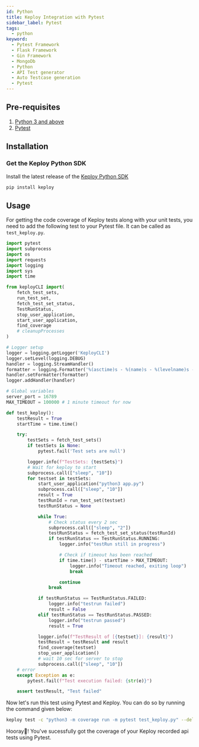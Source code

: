 ```yaml
---
id: Python
title: Keploy Integration with Pytest
sidebar_label: Pytest
tags:
  - python
keyword:
  - Pytest Framework
  - Flask Framework
  - Gin Framework
  - MongoDb
  - Python
  - API Test generator
  - Auto Testcase generation
  - Pytest
---
```


## Pre-requisites

1. [Python 3 and above](https://www.python.org/downloads/)
2. [Pytest](https://pypi.org/project/pytest/)

## Installation

### Get the Keploy Python SDK

Install the latest release of the [Keploy Python SDK](https://pypi.org/project/keploy/2.0.0a6/)

```bash
pip install keploy
```

## Usage

For getting the code coverage of Keploy tests along with your unit tests, you need to add the following test to your
Pytest file. It can be called as `test_keploy.py`.

```python
import pytest
import subprocess
import os
import requests
import logging
import sys
import time

from keployCLI import(
    fetch_test_sets,
    run_test_set,
    fetch_test_set_status,
    TestRunStatus,
    stop_user_application,
    start_user_application,
    find_coverage
    # cleanupProcesses
)

# Logger setup
logger = logging.getLogger('KeployCLI')
logger.setLevel(logging.DEBUG)
handler = logging.StreamHandler()
formatter = logging.Formatter('%(asctime)s - %(name)s - %(levelname)s - %(message)s')
handler.setFormatter(formatter)
logger.addHandler(handler)

# Global variables
server_port = 16789
MAX_TIMEOUT = 100000 # 1 minute timeout for now

def test_keploy():
    testResult = True
    startTime = time.time()

    try:
        testSets = fetch_test_sets()
        if testSets is None:
            pytest.fail('Test sets are null')

        logger.info(f"TestSets: {testSets}")
        # Wait for keploy to start
        subprocess.call(["sleep", "10"])
        for testset in testSets:
            start_user_application("python3 app.py")
            subprocess.call(["sleep", "10"])
            result = True
            testRunId = run_test_set(testset)
            testRunStatus = None

            while True:
                # Check status every 2 sec
                subprocess.call(["sleep", "2"])
                testRunStatus = fetch_test_set_status(testRunId)
                if testRunStatus == TestRunStatus.RUNNING:
                    logger.info("testRun still in progress")

                    # Check if timeout has been reached
                    if time.time() - startTime > MAX_TIMEOUT:
                        logger.info("Timeout reached, exiting loop")
                        break

                    continue
                break

            if testRunStatus == TestRunStatus.FAILED:
                logger.info("testrun failed")
                result = False
            elif testRunStatus == TestRunStatus.PASSED:
                logger.info("testrun passed")
                result = True

            logger.info(f"TestResult of [{testset}]: {result}")
            testResult = testResult and result
            find_coverage(testset)
            stop_user_application()
            # wait 10 sec for server to stop
            subprocess.call(["sleep", "10"])
    # error
    except Exception as e:
        pytest.fail(f"Test execution failed: {str(e)}")

    assert testResult, "Test failed"

```
Now let's run this test using Pytest and Keploy. You can do so by running the command given below:

```bash
keploy test -c "python3 -m coverage run -m pytest test_keploy.py" --delay 10 --coverage
```

Hooray🎉! You've sucessfully got the coverage of your Keploy recorded api tests using Pytest.

